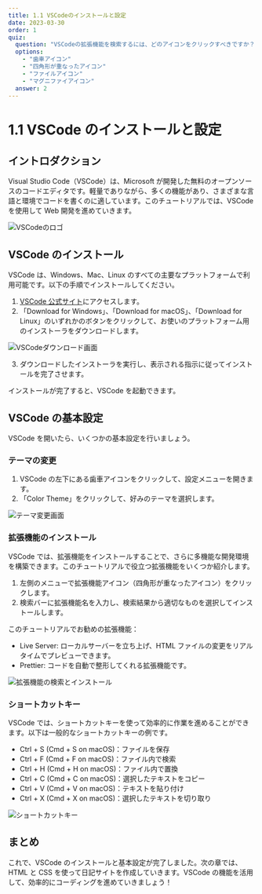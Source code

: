 ```yaml
---
title: 1.1 VSCodeのインストールと設定
date: 2023-03-30
order: 1
quiz:
  question: "VSCodeの拡張機能を検索するには、どのアイコンをクリックすべきですか？"
  options:
    - "歯車アイコン"
    - "四角形が重なったアイコン"
    - "ファイルアイコン"
    - "マグニファイアイコン"
  answer: 2
---
```


# 1.1 VSCode のインストールと設定

## イントロダクション

Visual Studio Code（VSCode）は、Microsoft が開発した無料のオープンソースのコードエディタです。軽量でありながら、多くの機能があり、さまざまな言語と環境でコードを書くのに適しています。このチュートリアルでは、VSCode を使用して Web 開発を進めていきます。

![VSCodeのロゴ](./dummy-images/vscode-logo.png)

## VSCode のインストール

VSCode は、Windows、Mac、Linux のすべての主要なプラットフォームで利用可能です。以下の手順でインストールしてください。

1. [VSCode 公式サイト](https://code.visualstudio.com/)にアクセスします。
2. 「Download for Windows」、「Download for macOS」、「Download for Linux」のいずれかのボタンをクリックして、お使いのプラットフォーム用のインストーラをダウンロードします。

![VSCodeダウンロード画面](./dummy-images/download-vscode.png)

3. ダウンロードしたインストーラを実行し、表示される指示に従ってインストールを完了させます。

インストールが完了すると、VSCode を起動できます。

## VSCode の基本設定

VSCode を開いたら、いくつかの基本設定を行いましょう。

### テーマの変更

1. VSCode の左下にある歯車アイコンをクリックして、設定メニューを開きます。
2. 「Color Theme」をクリックして、好みのテーマを選択します。

![テーマ変更画面](./dummy-images/change-theme.png)

### 拡張機能のインストール

VSCode では、拡張機能をインストールすることで、さらに多機能な開発環境を構築できます。このチュートリアルで役立つ拡張機能をいくつか紹介します。

1. 左側のメニューで拡張機能アイコン（四角形が重なったアイコン）をクリックします。
2. 検索バーに拡張機能名を入力し、検索結果から適切なものを選択してインストールします。

このチュートリアルでお勧めの拡張機能：

- Live Server: ローカルサーバーを立ち上げ、HTML ファイルの変更をリアルタイムでプレビューできます。
- Prettier: コードを自動で整形してくれる拡張機能です。

![拡張機能の検索とインストール](./dummy-images/install-extensions.png)

### ショートカットキー

VSCode では、ショートカットキーを使って効率的に作業を進めることができます。以下は一般的なショートカットキーの例です。

- Ctrl + S (Cmd + S on macOS)：ファイルを保存
- Ctrl + F (Cmd + F on macOS)：ファイル内で検索
- Ctrl + H (Cmd + H on macOS)：ファイル内で置換
- Ctrl + C (Cmd + C on macOS)：選択したテキストをコピー
- Ctrl + V (Cmd + V on macOS)：テキストを貼り付け
- Ctrl + X (Cmd + X on macOS)：選択したテキストを切り取り

![ショートカットキー](./dummy-images/shortcut-keys.png)

## まとめ

これで、VSCode のインストールと基本設定が完了しました。次の章では、HTML と CSS を使って日記サイトを作成していきます。VSCode の機能を活用して、効率的にコーディングを進めていきましょう！
